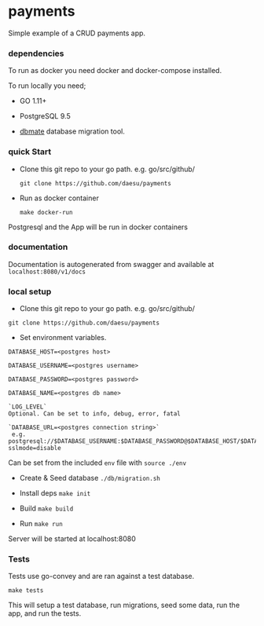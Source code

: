 # payments
Simple example of a CRUD payments app.

### dependencies
To run as docker you need docker and docker-compose installed.

To run locally you need;
- GO 1.11+
- PostgreSQL 9.5

- [dbmate](https://github.com/amacneil/dbmate)
database migration tool. 

### quick Start
 - Clone this git repo to your go path. e.g. go/src/github/

   `git clone https://github.com/daesu/payments`

 - Run as docker container

   `make docker-run`

Postgresql and the App will be run in docker containers

### documentation
Documentation is autogenerated from swagger and available at `localhost:8080/v1/docs`

### local setup

  - Clone this git repo to your go path. e.g. go/src/github/

   `git clone https://github.com/daesu/payments`

  - Set environment variables.
   
   `DATABASE_HOST=<postgres host>`
   
   `DATABASE_USERNAME=<postgres username>`
   
   `DATABASE_PASSWORD=<postgres password>`
   
   `DATABASE_NAME=<postgres db name>`

    `LOG_LEVEL` 
    Optional. Can be set to info, debug, error, fatal

    `DATABASE_URL=<postgres connection string>`
     e.g. postgresql://$DATABASE_USERNAME:$DATABASE_PASSWORD@$DATABASE_HOST/$DATABASE_NAME?sslmode=disable

   Can be set from the included `env` file with `source ./env`

  - Create & Seed database 
   `./db/migration.sh`

  - Install deps
   `make init` 

  - Build
   `make build`

  - Run
   `make run`

   Server will be started at localhost:8080

### Tests
Tests use go-convey and are ran against a test database.

`make tests`

This will setup a test database, run migrations, seed some data, run the app, and run the tests. 
